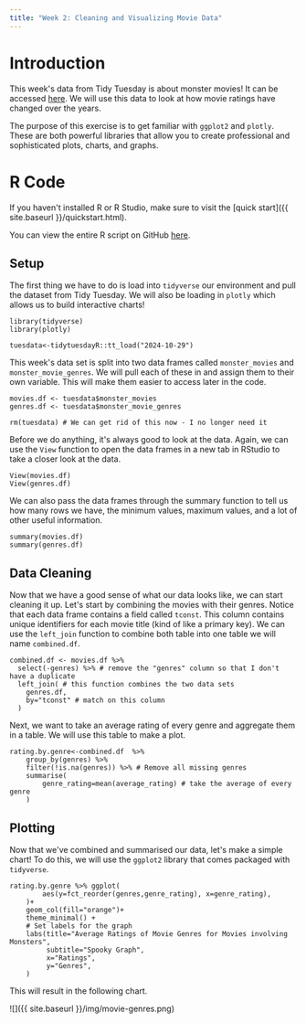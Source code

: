 ```yaml
---
title: "Week 2: Cleaning and Visualizing Movie Data"
---
```


# Introduction

This week's data from Tidy Tuesday is about monster movies! It can be accessed 
[here](https://github.com/rfordatascience/tidytuesday/blob/master/data/2024/2024-10-29/readme.md).
We will use this data to look at how movie ratings have changed over the years.

The purpose of this exercise is to get familiar with `ggplot2` and `plotly`. These
are both powerful libraries that allow you to create professional and 
sophisticated plots, charts, and graphs.

# R Code

If you haven't installed R or R Studio, make sure to visit the 
[quick start]({{ site.baseurl }}/quickstart.html).

You can view the entire R script on GitHub [here](https://github.com/Koshkov/r-for-info-studies/blob/main/activites/week3.R).

## Setup 

The first thing we have to do is load into `tidyverse` our environment and 
pull the dataset from Tidy Tuesday. We will also be loading in `plotly` which
allows us to build interactive charts!

```
library(tidyverse)
library(plotly)

tuesdata<-tidytuesdayR::tt_load("2024-10-29") 

```
This week's data set is split into two data frames called `monster_movies` and
`monster_movie_genres`. We will pull each of these in and assign them to their 
own variable. This will make them easier to access later in the code.  
```
movies.df <- tuesdata$monster_movies
genres.df <- tuesdata$monster_movie_genres

rm(tuesdata) # We can get rid of this now - I no longer need it
```

Before we do anything, it's always good to look at the data. Again, we can
use the `View` function to open the data frames in a new tab in RStudio to
take a closer look at the data. 
```
View(movies.df)
View(genres.df)
```
We can also pass the data frames through the summary function to tell us 
how many rows we have, the minimum values, maximum values, and a lot of
other useful information.

```
summary(movies.df)
summary(genres.df)
```

## Data Cleaning 

Now that we have a good sense of what our data looks like, we can start cleaning
it up. Let's start by combining the movies with their genres. Notice that
each data frame contains a field called `tconst`. This column contains unique 
identifiers for each movie title (kind of like a primary key). We can use 
the `left_join` function to combine both table into one table we will name
`combined.df`.

```
combined.df <- movies.df %>% 
  select(-genres) %>% # remove the "genres" column so that I don't have a duplicate
  left_join( # this function combines the two data sets 
    genres.df,
    by="tconst" # match on this column
  )
```

Next, we want to take an average rating of every genre and aggregate them in a
table. We will use this table to make a plot.
```
rating.by.genre<-combined.df  %>%
    group_by(genres) %>%       
    filter(!is.na(genres)) %>% # Remove all missing genres
    summarise(
        genre_rating=mean(average_rating) # take the average of every genre
    )
```

## Plotting

Now that we've combined and summarised our data, let's make a simple chart! 
To do this, we will use the `ggplot2` library that comes packaged with 
`tidyverse`.

```
rating.by.genre %>% ggplot(
        aes(y=fct_reorder(genres,genre_rating), x=genre_rating),
    )+
    geom_col(fill="orange")+
    theme_minimal() +
    # Set labels for the graph
    labs(title="Average Ratings of Movie Genres for Movies involving Monsters",
         subtitle="Spooky Graph",
         x="Ratings",
         y="Genres",
    )

```

This will result in the following chart.

![]({{ site.baseurl }}/img/movie-genres.png)
